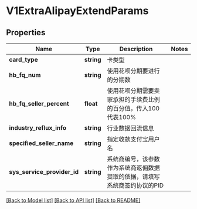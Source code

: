 # V1ExtraAlipayExtendParams

## Properties
Name | Type | Description | Notes
------------ | ------------- | ------------- | -------------
**card_type** | **string** | 卡类型 | 
**hb_fq_num** | **string** | 使用花呗分期要进行的分期数 | 
**hb_fq_seller_percent** | **float** | 使用花呗分期需要卖家承担的手续费比例的百分值，传入100代表100% | 
**industry_reflux_info** | **string** | 行业数据回流信息 | 
**specified_seller_name** | **string** | 指定收款支付宝用户名 | 
**sys_service_provider_id** | **string** | 系统商编号，该参数作为系统商返佣数据提取的依据，请填写系统商签约协议的PID | 

[[Back to Model list]](../../README.md#documentation-for-models) [[Back to API list]](../../README.md#documentation-for-api-endpoints) [[Back to README]](../../README.md)



